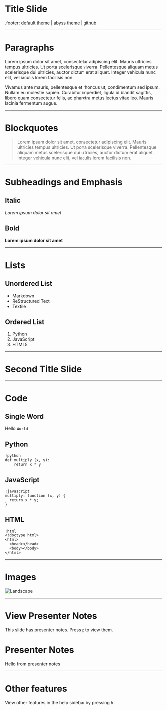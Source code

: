 # Title Slide

.footer: [default theme](.) | [abyss theme](abyss.html) | [github](https://github.com/ionelmc/python-darkslide)

---

# Paragraphs

Lorem ipsum dolor sit amet, consectetur adipiscing elit. Mauris ultricies
tempus ultricies. Ut porta scelerisque viverra. Pellentesque aliquam metus
scelerisque dui ultricies, auctor dictum erat aliquet. Integer vehicula nunc
elit, vel iaculis lorem facilisis non.

Vivamus ante mauris, pellentesque et rhoncus ut, condimentum sed ipsum.
Nullam eu molestie sapien. Curabitur imperdiet, ligula id blandit sagittis,
libero quam consectetur felis, ac pharetra metus lectus vitae leo. Mauris
lacinia fermentum augue.

---

# Blockquotes

> Lorem ipsum dolor sit amet, consectetur adipiscing elit. Mauris ultricies
> tempus ultricies. Ut porta scelerisque viverra. Pellentesque aliquam metus
> scelerisque dui ultricies, auctor dictum erat aliquet. Integer vehicula nunc
> elit, vel iaculis lorem facilisis non.

---

# Subheadings and Emphasis

## Italic

*Lorem ipsum dolor sit amet*

## Bold

**Lorem ipsum dolor sit amet**

---

# Lists

## Unordered List

- Markdown
- ReStructured Text
- Textile

## Ordered List

1. Python
2. JavaScript
3. HTML5

---

# Second Title Slide

---

# Code

## Single Word

Hello `World`

## Python

    !python
    def multiply (x, y):
        return x * y

## JavaScript

    !javascript
    multiply: function (x, y) {
      return x * y;
    }

## HTML

    !html
    <!doctype html>
    <html>
      <head></head>
      <body></body>
    </html>

---

# Images

![Landscape](../_assets/landscape.jpg)

---

# View Presenter Notes

This slide has presenter notes. Press `p` to view them.

# Presenter Notes

Hello from presenter notes

---

# Other features

View other features in the help sidebar by pressing `h`
